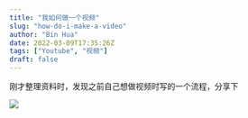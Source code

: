 ```yaml
---
title: "我如何做一个视频"
slug: "how-do-i-make-a-video"
author: "Bin Hua"
date: 2022-03-09T17:35:26Z
tags: ["Youtube", "视频"]
draft: false
---
```


刚才整理资料时，发现之前自己想做视频时写的一个流程，分享下

![](https://storage.tourcoder.com/tcblog/how-do-i-make-a-video.jpg)